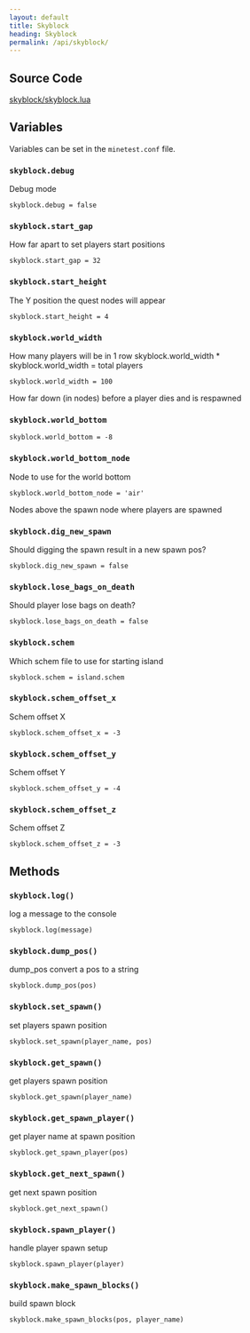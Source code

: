 ```yaml
---
layout: default
title: Skyblock
heading: Skyblock
permalink: /api/skyblock/
---
```



## Source Code

[skyblock/skyblock.lua](https://github.com/cornernote/minetest-skyblock/blob/master/skyblock/skyblock.lua)


## Variables

Variables can be set in the `minetest.conf` file.


### `skyblock.debug`

Debug mode

```
skyblock.debug = false
```

### `skyblock.start_gap`

How far apart to set players start positions

```
skyblock.start_gap = 32
```

### `skyblock.start_height`

The Y position the quest nodes will appear

```
skyblock.start_height = 4
```

### `skyblock.world_width`

How many players will be in 1 row
skyblock.world_width * skyblock.world_width = total players

```
skyblock.world_width = 100
```

How far down (in nodes) before a player dies and is respawned

### `skyblock.world_bottom`

```
skyblock.world_bottom = -8
```

### `skyblock.world_bottom_node`

Node to use for the world bottom

```
skyblock.world_bottom_node = 'air'
```

Nodes above the spawn node where players are spawned

### `skyblock.dig_new_spawn`

Should digging the spawn result in a new spawn pos?

```
skyblock.dig_new_spawn = false
```

### `skyblock.lose_bags_on_death`

Should player lose bags on death?

```
skyblock.lose_bags_on_death = false
```

### `skyblock.schem`

Which schem file to use for starting island

```
skyblock.schem = island.schem
```

### `skyblock.schem_offset_x`

Schem offset X

```
skyblock.schem_offset_x = -3
```

### `skyblock.schem_offset_y`

Schem offset Y

```
skyblock.schem_offset_y = -4
```

### `skyblock.schem_offset_z`

Schem offset Z

```
skyblock.schem_offset_z = -3
```

## Methods

### `skyblock.log()`

log a message to the console

```
skyblock.log(message)
```

### `skyblock.dump_pos()`

dump_pos convert a pos to a string

```
skyblock.dump_pos(pos)
```

### `skyblock.set_spawn()`

set players spawn position

```
skyblock.set_spawn(player_name, pos)
```

### `skyblock.get_spawn()`

get players spawn position

```
skyblock.get_spawn(player_name)
```

### `skyblock.get_spawn_player()`

get player name at spawn position

```
skyblock.get_spawn_player(pos)
```

### `skyblock.get_next_spawn()`

get next spawn position

```
skyblock.get_next_spawn()
```

### `skyblock.spawn_player()`

handle player spawn setup

```
skyblock.spawn_player(player)
```

### `skyblock.make_spawn_blocks()`

build spawn block

```
skyblock.make_spawn_blocks(pos, player_name)
```
